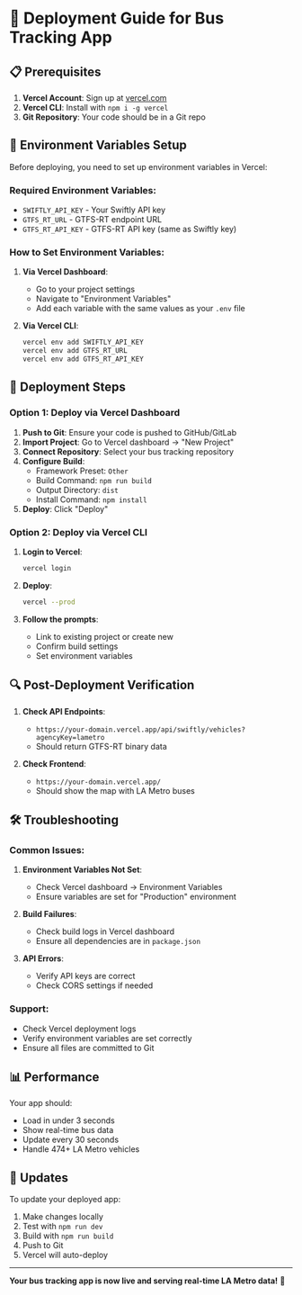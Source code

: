 # 🚀 Deployment Guide for Bus Tracking App

## 📋 Prerequisites

1. **Vercel Account**: Sign up at [vercel.com](https://vercel.com)
2. **Vercel CLI**: Install with `npm i -g vercel`
3. **Git Repository**: Your code should be in a Git repo

## 🔧 Environment Variables Setup

Before deploying, you need to set up environment variables in Vercel:

### Required Environment Variables:

- `SWIFTLY_API_KEY` - Your Swiftly API key
- `GTFS_RT_URL` - GTFS-RT endpoint URL
- `GTFS_RT_API_KEY` - GTFS-RT API key (same as Swiftly key)

### How to Set Environment Variables:

1. **Via Vercel Dashboard**:

   - Go to your project settings
   - Navigate to "Environment Variables"
   - Add each variable with the same values as your `.env` file

2. **Via Vercel CLI**:
   ```bash
   vercel env add SWIFTLY_API_KEY
   vercel env add GTFS_RT_URL
   vercel env add GTFS_RT_API_KEY
   ```

## 🚀 Deployment Steps

### Option 1: Deploy via Vercel Dashboard

1. **Push to Git**: Ensure your code is pushed to GitHub/GitLab
2. **Import Project**: Go to Vercel dashboard → "New Project"
3. **Connect Repository**: Select your bus tracking repository
4. **Configure Build**:
   - Framework Preset: `Other`
   - Build Command: `npm run build`
   - Output Directory: `dist`
   - Install Command: `npm install`
5. **Deploy**: Click "Deploy"

### Option 2: Deploy via Vercel CLI

1. **Login to Vercel**:

   ```bash
   vercel login
   ```

2. **Deploy**:

   ```bash
   vercel --prod
   ```

3. **Follow the prompts**:
   - Link to existing project or create new
   - Confirm build settings
   - Set environment variables

## 🔍 Post-Deployment Verification

1. **Check API Endpoints**:

   - `https://your-domain.vercel.app/api/swiftly/vehicles?agencyKey=lametro`
   - Should return GTFS-RT binary data

2. **Check Frontend**:
   - `https://your-domain.vercel.app/`
   - Should show the map with LA Metro buses

## 🛠️ Troubleshooting

### Common Issues:

1. **Environment Variables Not Set**:

   - Check Vercel dashboard → Environment Variables
   - Ensure variables are set for "Production" environment

2. **Build Failures**:

   - Check build logs in Vercel dashboard
   - Ensure all dependencies are in `package.json`

3. **API Errors**:
   - Verify API keys are correct
   - Check CORS settings if needed

### Support:

- Check Vercel deployment logs
- Verify environment variables are set correctly
- Ensure all files are committed to Git

## 📊 Performance

Your app should:

- Load in under 3 seconds
- Show real-time bus data
- Update every 30 seconds
- Handle 474+ LA Metro vehicles

## 🔄 Updates

To update your deployed app:

1. Make changes locally
2. Test with `npm run dev`
3. Build with `npm run build`
4. Push to Git
5. Vercel will auto-deploy

---

**Your bus tracking app is now live and serving real-time LA Metro data!** 🎉
